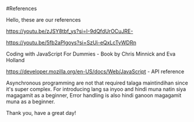 #References

Hello, these are our references

https://youtu.be/zJSY8tbf_ys?si=I-9dQfdUrOCuJRE-

https://youtu.be/5fb2aPlgoys?si=SzUi-eQxLcTyWDRn

Coding with JavaScript For Dummies - Book by Chris Minnick and Eva Holland

https://developer.mozilla.org/en-US/docs/Web/JavaScript - API reference

Asynchronous programming are not that required talaga maintindihan since it's super complex. 
For introducing lang sa inyoo and hindi muna natin siya magagamit as a beginner, Error handling is
also hindi ganoon magagamit muna as a beginner.

Thank you, have a great day!
